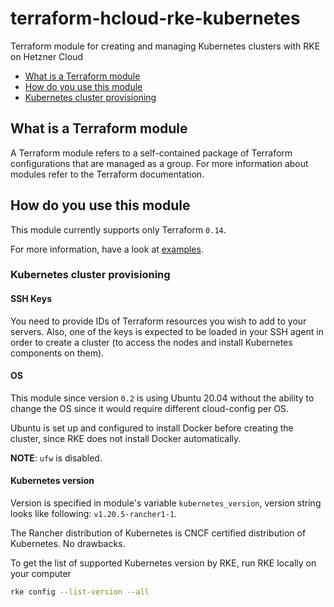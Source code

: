 # terraform-hcloud-rke-kubernetes
Terraform module for creating and managing Kubernetes clusters with RKE on Hetzner Cloud

<!-- TOC -->

- [What is a Terraform module](#what-is-a-terraform-module)
- [How do you use this module](#how-do-you-use-this-module)
- [Kubernetes cluster provisioning](#kubernetes-cluster-provisioning)

<!-- /TOC -->

## What is a Terraform module

A Terraform module refers to a self-contained package of Terraform configurations that are managed as a group. For more information about modules refer to the Terraform documentation.

## How do you use this module

This module currently supports only Terraform `0.14`.

For more information, have a look at [examples](https://github.com/vojtechmares/terraform-hcloud-rke-kubernetes/blob/master/examples).

### Kubernetes cluster provisioning

#### SSH Keys

You need to provide IDs of Terraform resources you wish to add to your servers. Also, one of the keys is expected to be loaded in your SSH agent in order to create a cluster (to access the nodes and install Kubernetes components on them).

#### OS

This module since version `0.2` is using Ubuntu 20.04 without the ability to change the OS since it would require different cloud-config per OS.

Ubuntu is set up and configured to install Docker before creating the cluster, since RKE does not install Docker automatically.

**NOTE**: `ufw` is disabled.

#### Kubernetes version

Version is specified in module's variable `kubernetes_version`, version string looks like following: `v1.20.5-rancher1-1`.

The Rancher distribution of Kubernetes is CNCF certified distribution of Kubernetes. No drawbacks.

To get the list of supported Kubernetes version by RKE, run RKE locally on your computer

```bash
rke config --list-version --all
```
